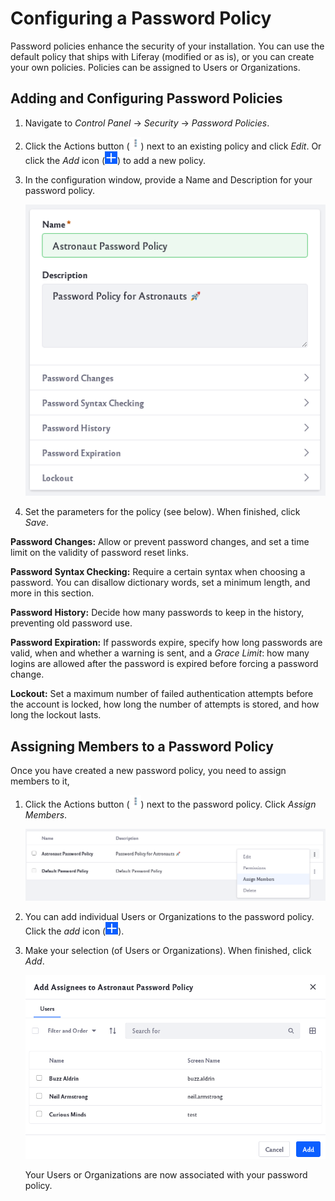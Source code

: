 # Configuring a Password Policy

Password policies enhance the security of your installation. You can use the default policy that ships with Liferay (modified or as is), or you can create your own policies. Policies can be assigned to Users or Organizations.

## Adding and Configuring Password Policies

1. Navigate to *Control Panel* &rarr; *Security* &rarr; *Password Policies*.

1. Click the Actions button (![Actions button](../../images/icon-actions.png)) next to an existing policy and click *Edit*. Or click the *Add* icon (![Click on the add icon to create a new policy](../../images/icon-add.png)) to add a new policy.

1. In the configuration window, provide a Name and Description for your password policy. 

   ![Set specific parameters in the configuration window](configuring-a-password-policy/images/02.png)

1. Set the parameters for the policy (see below). When finished, click _Save_. 

**Password Changes:** Allow or prevent password changes, and set a time limit on the validity of password reset links.

**Password Syntax Checking:** Require a certain syntax when choosing a password. You can disallow dictionary words, set a minimum length, and more in this section.

**Password History:** Decide how many passwords to keep in the history, preventing old password use.

**Password Expiration:** If passwords expire, specify how long passwords are valid, when and whether a warning is sent, and a _Grace Limit_: how many logins are allowed after the password is expired before forcing a password change. 

**Lockout:** Set a maximum number of failed authentication attempts before the account is locked, how long the number of attempts is stored, and how long the lockout lasts.

## Assigning Members to a Password Policy

Once you have created a new password policy, you need to assign members to it,

1. Click the Actions button (![Actions button](../../images/icon-actions.png)) next to the password policy. Click *Assign Members*.

   ![Click on the Assign Members link.](configuring-a-password-policy/images/03.png)

1. You can add individual Users or Organizations to the password policy. Click the _add_ icon (![Add icon](../../images/icon-add.png)). 

1. Make your selection (of Users or Organizations). When finished, click *Add*. 

   ![Make your selection and click the Add button.](configuring-a-password-policy/images/05.png)

   Your Users or Organizations are now associated with your password policy.

